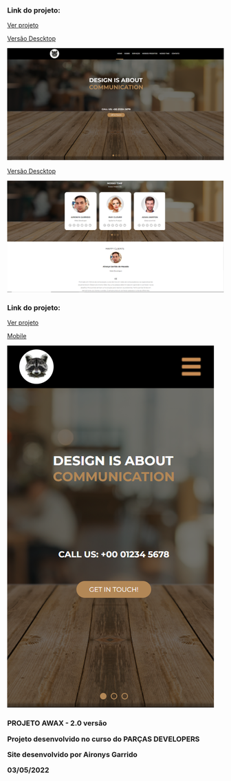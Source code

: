<div>
    <h3>Link do projeto:</h3>
    <a href="https://aironys-portfolio.netlify.app/" target="_blank">Ver projeto
        <p>Versão Descktop </p>
        <img src="assets/img-projeto/descktop1.png" alt="">
        <p>Versão Descktop </p>
        <img src="assets/img-projeto/descktop2.png" alt="">
    </a>
    <h3>Link do projeto:</h3>
<a href="https://aironys-portfolio.netlify.app/" target="_blank">Ver projeto
        <p>Mobile</p>
        <img src="assets/img-projeto/mobile.png" alt="">
       
</a>


<h3>PROJETO AWAX - 2.0 versão

Projeto desenvolvido no curso do PARÇAS DEVELOPERS

Site desenvolvido por Aironys Garrido


03/05/2022</h3>
</div>